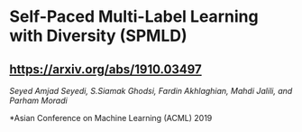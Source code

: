 # Self-Paced Multi-Label Learning with Diversity (SPMLD)

  ## https://arxiv.org/abs/1910.03497

  
  *Seyed Amjad Seyedi, S.Siamak Ghodsi, Fardin Akhlaghian, Mahdi Jalili, and Parham Moradi*
  
  *Asian Conference on Machine Learning (ACML) 2019
  
